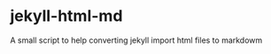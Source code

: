 jekyll-html-md
==============

A small script to help converting jekyll import html files to markdowm
